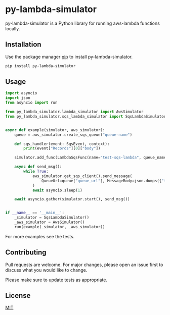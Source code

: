 # py-lambda-simulator

py-lambda-simulator is a Python library for running aws-lambda functions locally.

## Installation

Use the package manager [pip](https://pip.pypa.io/en/stable/) to install py-lambda-simulator.

```bash
pip install py-lambda-simulator
```

## Usage

```python
import asyncio
import json
from asyncio import run

from py_lambda_simulator.lambda_simulator import AwsSimulator
from py_lambda_simulator.sqs_lambda_simulator import SqsLambdaSimulator, SqsEvent, LambdaSqsFunc


async def example(simulator, aws_simulator):
    queue = aws_simulator.create_sqs_queue("queue-name")

    def sqs_handler(event: SqsEvent, context):
        print(event["Records"][0]["body"])

    simulator.add_func(LambdaSqsFunc(name="test-sqs-lambda", queue_name="queue-name", handler_func=sqs_handler))

    async def send_msg():
        while True:
            aws_simulator.get_sqs_client().send_message(
                QueueUrl=queue["queue_url"], MessageBody=json.dumps({"test": 123})
            )
            await asyncio.sleep(1)

    await asyncio.gather(simulator.start(), send_msg())


if __name__ == '__main__':
    _simulator = SqsLambdaSimulator()
    _aws_simulator = AwsSimulator()
    run(example(_simulator, _aws_simulator))
```

For more examples see the tests.

## Contributing

Pull requests are welcome. For major changes, please open an issue first to discuss what you would like to change.

Please make sure to update tests as appropriate.

## License

[MIT](https://choosealicense.com/licenses/mit/)